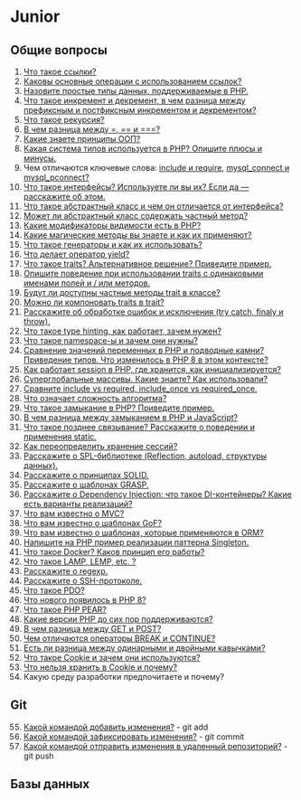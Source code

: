   # Junior
  ## Общие вопросы
  
 1. [Что такое ссылки?](https://www.php.net/manual/ru/language.references.whatare.php#:~:text=%D0%A7%D1%82%D0%BE%20%D1%82%D0%B0%D0%BA%D0%BE%D0%B5%20%D1%81%D1%81%D1%8B%D0%BB%D0%BA%D0%B8%20%C2%B6,%D0%B0%D0%B4%D1%80%D0%B5%D1%81%D0%B0%D0%BC%D0%B8%20%D0%B2%20%D0%BF%D0%B0%D0%BC%D1%8F%D1%82%D0%B8%20%D0%B8%20%D1%82)
 2. [Каковы основные операции с использованием ссылок?](https://www.php.net/manual/ru/language.references.whatdo.php#:~:text=%D0%95%D1%81%D1%82%D1%8C%20%D1%82%D1%80%D0%B8%20%D0%BE%D1%81%D0%BD%D0%BE%D0%B2%D0%BD%D1%8B%D1%85%20%D0%BE%D0%BF%D0%B5%D1%80%D0%B0%D1%86%D0%B8%D0%B8%20%D1%81,%D0%BF%D1%80%D0%B5%D0%B4%D0%BE%D1%81%D1%82%D0%B0%D0%B2%D0%B8%D1%82%20%D1%81%D1%81%D1%8B%D0%BB%D0%BA%D0%B8%20%D0%B4%D0%BB%D1%8F%20%D0%B4%D0%B0%D0%BB%D1%8C%D0%BD%D0%B5%D0%B9%D1%88%D0%B5%D0%B3%D0%BE%20%D0%B8%D0%B7%D1%83%D1%87%D0%B5%D0%BD%D0%B8%D1%8F.)
3. [ Назовите простые типы данных, поддерживаемые в РНР.](http://www.php.su/learnphp/vars/?types)
4. [Что такое инкремент и декремент, в чем разница между префиксным и постфиксным инкрементом и декрементом?](https://www.php.net/manual/ru/language.operators.increment.php)
5. [Что такое рекурсия?](https://lphp.ru/article/50.html)
6. [В чем разница между =, == и ===?](https://ru.stackoverflow.com/questions/431662/%D0%92-%D1%87%D0%B5%D0%BC-%D1%80%D0%B0%D0%B7%D0%BD%D0%B8%D1%86%D0%B0-%D0%BC%D0%B5%D0%B6%D0%B4%D1%83-%D0%B8)
7. [ Какие знаете принципы ООП?](https://tproger.ru/translations/oop-principles-cheatsheet/#:~:text=%D0%91%D0%B0%D0%B7%D0%BE%D0%B2%D1%8B%D0%B5%20%D0%BF%D1%80%D0%B8%D0%BD%D1%86%D0%B8%D0%BF%D1%8B%20%D0%9E%D0%9E%D0%9F,%D0%BC%D0%B5%D1%85%D0%B0%D0%BD%D0%B8%D0%B7%D0%BC%20%D0%B4%D0%BB%D1%8F%20%D0%BF%D0%BE%D0%B2%D1%82%D0%BE%D1%80%D0%BD%D0%BE%D0%B3%D0%BE%20%D0%B8%D1%81%D0%BF%D0%BE%D0%BB%D1%8C%D0%B7%D0%BE%D0%B2%D0%B0%D0%BD%D0%B8%D1%8F%20%D0%BA%D0%BE%D0%B4%D0%B0.)
8. [Какая система типов используется в PHP? Опишите плюсы и минусы.](https://habr.com/ru/post/346914/)
9. Чем отличаются ключевые слова: [include и require](http://www.php.su/learnphp/cs/?ic), [  mysql_connect и mysql_pconnect?](https://ruphp.com/mysql_connect-vs-mysql_pconnect.html)
10. [Что такое интерфейсы? Используете ли вы их? Если да — расскажите об этом.](https://www.internet-technologies.ru/articles/interfeys-php.html#:~:text=%D0%92%20PHP%20%D0%9E%D0%9E%D0%9F%20%D0%B8%D0%BD%D1%82%D0%B5%D1%80%D1%84%D0%B5%D0%B9%D1%81%20%E2%80%94%20%D1%8D%D1%82%D0%BE,%D0%BC%D0%B5%D1%82%D0%BE%D0%B4%D1%8B%20%D1%8F%D0%B2%D0%BB%D1%8F%D1%8E%D1%82%D1%81%D1%8F%20%D0%B0%D0%B1%D1%81%D1%82%D1%80%D0%B0%D0%BA%D1%82%D0%BD%D1%8B%D0%BC%D0%B8%20%D0%B8%20%D0%BE%D1%82%D0%BA%D1%80%D1%8B%D1%82%D1%8B%D0%BC%D0%B8.&text=%D0%98%D0%BD%D1%82%D0%B5%D1%80%D1%84%D0%B5%D0%B9%D1%81%20PHP%20%D0%BF%D1%80%D0%B5%D0%B4%D1%81%D1%82%D0%B0%D0%B2%D0%BB%D1%8F%D0%B5%D1%82%20%D1%81%D0%BE%D0%B1%D0%BE%D0%B9%20%D0%B8%D0%BD%D1%81%D1%82%D1%80%D1%83%D0%BC%D0%B5%D0%BD%D1%82,%D0%B1%D0%B5%D0%B7%20%D0%BE%D0%BF%D1%80%D0%B5%D0%B4%D0%B5%D0%BB%D0%B5%D0%BD%D0%B8%D1%8F%20%D0%BE%D0%B1%D1%80%D0%B0%D0%B1%D0%BE%D1%82%D0%BA%D0%B8%20%D1%8D%D1%82%D0%B8%D1%85%20%D0%BC%D0%B5%D1%82%D0%BE%D0%B4%D0%BE%D0%B2.)
11. [Что такое абстрактный класс и чем он отличается от интерфейса?](http://kamil-abzalov.ru/videouroki/php/abstract-classes-and-interfaces/)
12. [Может ли абстрактный класс содержать частный метод?](https://www.internet-technologies.ru/articles/abstraktnyy-klass-php.html)
13. [Какие модификаторы видимости есть в РНР?](https://metanit.com/php/tutorial/6.3.php)
14. [Какие магические методы вы знаете и как их применяют?](https://www.internet-technologies.ru/articles/magicheskie-metody-php.html)
15. [Что такое генераторы и как их использовать?](https://ruseller.com/lessons.php?rub=37&id=2690)
16. [Что делает оператор yield?](https://stackoverflow.com/questions/17483806/what-does-yield-mean-in-php)
17. [Что такое traits? Альтернативное решение? Приведите пример.](https://www.php.net/manual/ru/language.oop5.traits.php)
18. [Опишите поведение при использовании traits с одинаковыми именами полей и / или методов.](https://www.it-rem.ru/php-prioritet-pri-vyzove-trejtov.html)
19. [Будут ли доступны частные методы trait в классе?](http://code.mu/ru/php/book/oop/traits/access-modifiers/#:~:text=%D0%A1%D0%BB%D0%B5%D0%B4%D1%83%D0%B5%D1%82%20%D0%BE%D0%B1%D1%80%D0%B0%D1%82%D0%B8%D1%82%D1%8C%20%D0%B2%D0%B0%D1%88%D0%B5%20%D0%B2%D0%BD%D0%B8%D0%BC%D0%B0%D0%BD%D0%B8%D0%B5%20%D0%BD%D0%B0,%D0%BF%D1%80%D0%B8%D0%B2%D0%B0%D1%82%D0%BD%D1%8B%D0%B5%20%D0%BC%D0%B5%D1%82%D0%BE%D0%B4%D1%8B%20%D0%B8%20%D1%81%D0%B2%D0%BE%D0%B9%D1%81%D1%82%D0%B2%D0%B0%20%D0%BA%D0%BB%D0%B0%D1%81%D1%81%D0%B0.)
20. [Можно ли компоновать traits в trait?](http://dev-docs.likeuse.ru/ann/45/)
21. [Расскажите об обработке ошибок и исключения (try catch, finaly и throw).](https://anton.shevchuk.name/php/php-for-beginners-error-handling/)
22. [Что такое type hinting, как работает, зачем нужен?](https://www.php.net/manual/ru/language.types.declarations.php)
23. [Что такое namespace-ы и зачем они нужны?](https://ru.hexlet.io/courses/php-basics/lessons/namespaces/theory_unit)
24. [Сравнение значений переменных в РНР и подводные камни?](https://nooby-games.ru/php-%D1%82%D0%BE%D0%BD%D0%BA%D0%BE%D1%81%D1%82%D0%B8-%D1%80%D0%B0%D0%B1%D0%BE%D1%82%D1%8B-%D1%81-%D1%82%D0%B8%D0%BF%D0%B0%D0%BC%D0%B8-%D0%B4%D0%B0%D0%BD%D0%BD%D1%8B%D1%85/)
[Приведение типов. Что изменилось в PHP 8 в этом контексте?](https://sergeymukhin.com/blog/chto-novogo-v-php-8)
25. [Как работает session в РНР, где хранится, как инициализируется?](https://webformyself.com/kak-ispolzovat-sessii-v-php/)
26. [Суперглобальные массивы. Какие знаете? Как использовали?](https://profiphp.ru/php7/superglobal_arrays.html)
27. [Сравните include vs required, include_once vs required_once.](http://ruphp.com/require-include-require_once.html)
28. [Что означает сложность алгоритма?](https://techrocks.ru/2021/04/02/big-o-notation-examples/)
29. [Что такое замыкание в PHP? Приведите пример.](https://metanit.com/php/tutorial/2.20.php)
30. [В чем разница между замыканием в PHP и JavaScript?](https://stackoverflow.com/questions/220658/what-is-the-difference-between-a-closure-and-a-lambda/220728#220728)
31. [Что такое позднее связывание? Расскажите о поведении и применения static.](https://www.php.net/manual/ru/language.oop5.late-static-bindings.php)
32. [Как переопределить хранение сессий?](https://joomlaportal.ru/faq/installation-and-update/156-kak-izmenit-papku-dlya-khraneniya-fajlov-sessij)
33. [Расскажите о SPL-библиотеке (Reflection, autoload, структуры данных).](https://www.php.net/manual/ru/book.spl.php)
34. [Расскажите о принципах SOLID.](https://techrocks.ru/2020/08/26/solid-principles-in-plain-russian/)
35. [Расскажите о шаблонах GRASP.](https://intellect.icu/printsipy-patterny-grasp-7919)
36. [Расскажите о Dependency Injection: что такое DI-контейнеры? Какие есть варианты реализаций?](https://tyapk.ru/blog/post/dependency-injection-and-service-container)
37. [Что вам известно о MVC?](https://ru.hexlet.io/blog/posts/chto-takoe-mvc-rasskazyvaem-prostymi-slovami)
38. [Что вам известно о шаблонах GoF?](https://backendinterview.ru/architecture/gof)
39. [Что вам известно о шаблонах, которые применяются в ORM?](https://intellect.icu/orm-object-relational-mapping-obektno-relyatsionnoe-otobrazhenie-varianty-realizatsii-active-record-i-data-mapper-i-alternativy-4701)
40. [Напишите на PHP пример реализации паттерна Singleton.](https://refactoring.guru/ru/design-patterns/singleton/php/example)
41. [Что такое Docker? Каков принцип его работы?](https://techrocks.ru/2020/02/11/docker-containers-explanation/)
42. [Что такое LAMP, LEMP, etc. ?](https://itgap.ru/post/lamp-lemp-mean-xampp-wamp-ampps-vvedenie)
43. [Расскажите о regexp.](https://techrocks.ru/2020/12/26/learning-regex-tools-and-resources/)
44. [Расскажите о SSH-протоколе.](https://techrocks.ru/2019/04/27/introduction-to-ssh/)
45. [Что такое PDO?](https://prowebmastering.ru/php-pdo-start.html)
46. [Что нового появилось в PHP 8?](https://habr.com/ru/post/526220/)
47. [Что такое PHP PEAR?](https://php.ru/pear/about.pear.html)
48. [Какие версии PHP до сих пор поддерживаются?](https://jino.ru/journal/articles/versii-php-obnovlenie/)
49. [В чем разница между GET и POST?](https://www.by-bismark.net.ua/osnovy-protokola-http-get-i-post/)
50. [Чем отличаются операторы BREAK и CONTINUE?](https://puzzleweb.ru/php/20_break_continue.php)
51. [Есть ли разница между одинарными и двойными кавычками?](https://profiphp.ru/useful/single_double_quotes.html)
52. [Что такое Cookie и зачем они используются?](https://webshake.ru/kurs-php-dlya-nachinayushih/cookie-v-php)
53. [Что нельзя хранить в Cookie и почему?](https://qna.habr.com/q/503455)
54. Какую среду разработки предпочитаете и почему?

## Git

55. [Какой командой добавить изменения?](https://git-scm.com/book/ru/v2/%D0%9E%D1%81%D0%BD%D0%BE%D0%B2%D1%8B-Git-%D0%97%D0%B0%D0%BF%D0%B8%D1%81%D1%8C-%D0%B8%D0%B7%D0%BC%D0%B5%D0%BD%D0%B5%D0%BD%D0%B8%D0%B9-%D0%B2-%D1%80%D0%B5%D0%BF%D0%BE%D0%B7%D0%B8%D1%82%D0%BE%D1%80%D0%B8%D0%B9) - git add
56. [Какой командой зафиксировать изменения?](https://git-scm.com/book/ru/v2/%D0%9E%D1%81%D0%BD%D0%BE%D0%B2%D1%8B-Git-%D0%97%D0%B0%D0%BF%D0%B8%D1%81%D1%8C-%D0%B8%D0%B7%D0%BC%D0%B5%D0%BD%D0%B5%D0%BD%D0%B8%D0%B9-%D0%B2-%D1%80%D0%B5%D0%BF%D0%BE%D0%B7%D0%B8%D1%82%D0%BE%D1%80%D0%B8%D0%B9) - git commit
57. [Какой командой отправить изменения в удаленный репозиторий?](https://git-scm.com/book/ru/v2/%D0%9E%D1%81%D0%BD%D0%BE%D0%B2%D1%8B-Git-%D0%A0%D0%B0%D0%B1%D0%BE%D1%82%D0%B0-%D1%81-%D1%83%D0%B4%D0%B0%D0%BB%D1%91%D0%BD%D0%BD%D1%8B%D0%BC%D0%B8-%D1%80%D0%B5%D0%BF%D0%BE%D0%B7%D0%B8%D1%82%D0%BE%D1%80%D0%B8%D1%8F%D0%BC%D0%B8) - git push

## Базы данных


